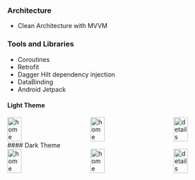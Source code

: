 

### Architecture

- Clean Architecture with MVVM

### Tools and Libraries

- Coroutines
- Retrofit
- Dagger Hilt dependency injection
- DataBinding
- Android Jetpack
  

#### Light Theme

<div style="display: flex; justify-content: space-between;">
  <img src="https://github.com/SaraSallah/Posts-Task/assets/93276124/305c5f77-3409-472c-8923-8b275786a554" alt="home" width="25%">
  <img src="https://github.com/SaraSallah/Posts-Task/assets/93276124/91f6d2ad-dc04-4721-a6c7-ad99696a861b" alt="home" width="25%">

  <img src="https://github.com/SaraSallah/Posts-Task/assets/93276124/77397de3-e8fa-41b9-9537-4f1974dc0e01" alt="details" width="25%">
 
</div>
#### Dark Theme

<div style="display: flex; justify-content: space-between;">
  <img src="https://github.com/SaraSallah/Posts-Task/assets/93276124/db320caf-3fb6-4e83-ae46-b70e27a82d56" alt="home" width="25%">
  <img src="https://github.com/SaraSallah/Posts-Task/assets/93276124/a37cf37e-2207-408b-b984-77a25abca326" alt="home" width="25%">

  <img src="https://github.com/SaraSallah/Posts-Task/assets/93276124/0526cd6b-ffcf-493a-87e8-9d94802a735c" alt="details" width="25%">
 
</div>
